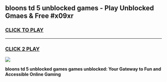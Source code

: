 
## bloons td 5 unblocked games - Play Unblocked Gmaes & Free #x09xr
<h3>
<a href="https://news.freeplayer.one?title=bloons_td_5_unblocked_games&ref=24F">CLICK TO PLAY</a></h3>
<hr>

<h3>
<a href="https://news.freeplayer.one?title=bloons_td_5_unblocked_games&ref=24F">CLICK 2 PLAY</a>
  
</h3>

<a href="https://news.freeplayer.one?title=bloons_td_5_unblocked_games&ref=24F/"><img src="https://clearcache.store/games.png"></a>


**bloons td 5 unblocked games games unblocked: Your Gateway to Fun and Accessible Online Gaming**
